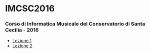 # IMCSC2016 
### Corso di Informatica Musicale del Conservatorio di Santa Cecilia - 2016

- [Lezione 1](http://citera.xyz/IMCSC2016/lezione1.html)
- [Lezione 2](http://citera.xyz/IMCSC2016/lezione2.html)
